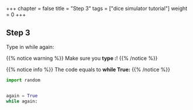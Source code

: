 +++
chapter = false
title = "Step 3"
tags = ["dice simulator tutorial"]
weight = 0
+++

## Step 3

Type in while again:

{{% notice warning %}}
Make sure you **type :**!
{{% /notice %}}


{{% notice info %}}
The code equals to **while True:**
{{% /notice %}}


```python
import random


again = True
while again:
```
